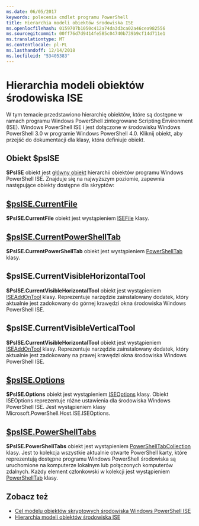 ```yaml
---
ms.date: 06/05/2017
keywords: polecenia cmdlet programu PowerShell
title: Hierarchia modeli obiektów środowiska ISE
ms.openlocfilehash: 0159707b1050c412a74da3d3ca02a46cea982556
ms.sourcegitcommit: 00ff76d7d9414fe585c04740b739b9cf14d711e1
ms.translationtype: MT
ms.contentlocale: pl-PL
ms.lasthandoff: 12/14/2018
ms.locfileid: "53405383"
---
```

# <a name="the-ise-object-model-hierarchy"></a>Hierarchia modeli obiektów środowiska ISE

W tym temacie przedstawiono hierarchię obiektów, które są dostępne w ramach programu Windows PowerShell zintegrowane Scripting Environment (ISE).
Windows PowerShell ISE i jest dołączone w środowisku Windows PowerShell 3.0 w programie Windows PowerShell 4.0.
Kliknij obiekt, aby przejść do dokumentacji dla klasy, która definiuje obiekt.

## <a name="psise-object"></a>Obiekt $psISE

**$PsISE** obiekt jest [główny obiekt](The-ObjectModelRoot-Object.md) hierarchii obiektów programu Windows PowerShell ISE.
Znajduje się na najwyższym poziomie, zapewnia następujące obiekty dostępne dla skryptów:

## <a name="psisecurrentfilethe-isefile-objectmd"></a>[$psISE.CurrentFile](The-ISEFile-Object.md)

**$PsISE.CurrentFile** obiekt jest wystąpieniem [ISEFile](The-ISEFile-Object.md) klasy.

## <a name="psisecurrentpowershelltabthe-powershelltab-objectmd"></a>[$psISE.CurrentPowerShellTab](The-PowerShellTab-Object.md)

**$PsISE.CurrentPowerShellTab** obiekt jest wystąpieniem [PowerShellTab](The-PowerShellTab-Object.md) klasy.

## <a name="psisecurrentvisiblehorizontaltool"></a>$psISE.CurrentVisibleHorizontalTool

**$PsISE.CurrentVisibleHorizontalTool** obiekt jest wystąpieniem [ISEAddOnTool](The-ISEAddOnTool-Object.md) klasy.
Reprezentuje narzędzie zainstalowany dodatek, który aktualnie jest zadokowany do górnej krawędzi okna środowiska Windows PowerShell ISE.

## <a name="psisecurrentvisibleverticaltool"></a>$psISE.CurrentVisibleVerticalTool

**$PsISE.CurrentVisibleHorizontalTool** obiekt jest wystąpieniem [ISEAddOnTool](The-ISEAddOnTool-Object.md) klasy.
Reprezentuje narzędzie zainstalowany dodatek, który aktualnie jest zadokowany na prawej krawędzi okna środowiska Windows PowerShell ISE.

## <a name="psiseoptionsthe-iseoptions-objectmd"></a>[$psISE.Options](The-ISEOptions-Object.md)

**$PsISE.Options** obiekt jest wystąpieniem [ISEOptions](The-ISEOptions-Object.md) klasy.
Obiekt ISEOptions reprezentuje różne ustawienia dla środowiska Windows PowerShell ISE.
Jest wystąpieniem klasy Microsoft.PowerShell.Host.ISE.ISEOptions.

## <a name="psisepowershelltabsthe-powershelltabcollection-objectmd"></a>[$psISE.PowerShellTabs](The-PowerShellTabCollection-Object.md)

**$PsISE.PowerShellTabs** obiekt jest wystąpieniem [PowerShellTabCollection](The-PowerShellTabCollection-Object.md) klasy.
Jest to kolekcja wszystkie aktualnie otwarte PowerShell karty, które reprezentują dostępne programu Windows PowerShell środowiska są uruchomione na komputerze lokalnym lub połączonych komputerów zdalnych.
Każdy element członkowski w kolekcji jest wystąpieniem [PowerShellTab](The-PowerShellTab-Object.md) klasy.

## <a name="see-also"></a>Zobacz też

- [Cel modelu obiektów skryptowych środowiska Windows PowerShell ISE](Purpose-of-the-Windows-PowerShell-ISE-Scripting-Object-Model.md)
- [Hierarchia modeli obiektów środowiska ISE](The-ISE-Object-Model-Hierarchy.md)